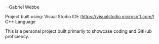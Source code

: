  --Gabriel Webbe

 Project built using: 
 Visual Studio IDE  (https://visualstudio.microsoft.com/)
 C++ Language

 This is a personal project built primarily to showcase coding and GitHub proficiency.
